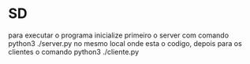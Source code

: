 # SD
 para executar o programa inicialize primeiro o server com comando python3 ./server.py no mesmo local onde esta o codigo, depois para os clientes o comando python3 ./cliente.py
